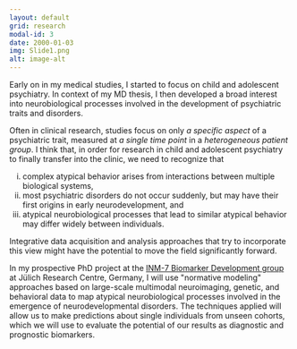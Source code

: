 ```yaml
---
layout: default
grid: research
modal-id: 3
date: 2000-01-03
img: Slide1.png
alt: image-alt
---
```


Early on in my medical studies, I started to focus on child and adolescent psychiatry. In context of my MD thesis, I then developed a broad interest into neurobiological processes involved in the development of psychiatric traits and disorders. 

Often in clinical research, studies focus on only *a specific aspect* of a psychiatric trait, measured at *a single time point* in a *heterogeneous patient group*. I think that, in order for research in child and adolescent psychiatry to finally transfer into the clinic, we need to recognize that
<ol type="i">
<li>complex atypical behavior arises from interactions between multiple biological systems,</li>  
<li>most psychiatric disorders do not occur suddenly, but may have their first origins in early neurodevelopment, and </li>
<li>atypical neurobiological processes that lead to similar atypical behavior may differ widely between individuals. </li>
</ol>

Integrative data acquisition and analysis approaches that try to incorporate this view might have the potential to move the field significantly forward.  

In my prospective PhD project at the [INM-7 Biomarker Development group](https://www.fz-juelich.de/en/inm/inm-7/research-groups/biomarker-development) at Jülich Research Centre, Germany, I will use "normative modeling" approaches based on large-scale multimodal neuroimaging, genetic, and behavioral data to map atypical neurobiological processes involved in the emergence of neurodevelopmental disorders. The techniques applied will allow us to make predictions about single individuals from unseen cohorts, which we will use to evaluate the potential of our results as diagnostic and prognostic biomarkers.

